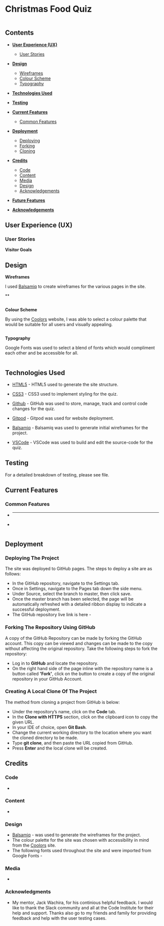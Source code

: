 # Christmas Food Quiz



[]()

![]()

## Contents

* [**User Experience (UX)**](<#user-experience-ux>)
    * [User Stories](<#user-stories>)
* [**Design**](<#design>)
    * [Wireframes](<#wireframes>)
    * [Colour Scheme](<#colour-scheme>)
    * [Typography](<#typography>)
* [**Technologies Used**](<#technologies-used>)
* [**Testing**](<#testing>)
* [**Current Features**](<#current-features>)
    * [Common Features](<#common-features>)
* [**Deployment**](<#deployment>)
    * [Deploying](<#deploying>)
    * [Forking](<#forking>)
    * [Cloning](<#cloning>)
* [**Credits**](<#credits>)
    * [Code](<#code>)
    * [Content](<#content>)
    * [Media](<#media>)
    * [Design](<#design-credits>)
    * [Acknowledgements](<#acknowledgements>)

* [**Future Features**](<#future-features>)
* [**Acknowledgements**](<#acknowledgements>)

## User Experience (UX) <a name="user-experience-ux"></a>

### User Stories <a name="user-stories"></a>

**Visitor Goals**

## Design <a name="design"></a>

**Wireframes** <a name="wireframes"></a>

I used [Balsamiq](https://balsamiq.com/) to create wireframes for the various pages in the site.

**

![]()

**Colour Scheme** <a name="colour-scheme"></a>

By using the [Coolors]() website, I was able to select a colour palette that would be suitable for all users and visually appealing.

![]()

**Typography** <a name="typography"></a>

Google Fonts was used to select a blend of fonts which would compliment each other and be accessible for all.

![]()

## Technologies Used <a name="technologies-used"></a>

* [HTML5](https://en.wikipedia.org/wiki/HTML5) - HTML5 used to generate the site structure.

* [CSS3](https://en.wikipedia.org/wiki/CSS) - CSS3 used to implement styling for the quiz.

* [Github](https://github.com/) - GitHub was used to store, manage, track and control code changes for the quiz.

* [Gitpod](https://www.gitpod.io/) - Gitpod was used for website deployment.

* [Balsamiq](https://balsamiq.com/) - Balsamiq was used to generate initial wireframes for the project.

* [VSCode](https://code.visualstudio.com/) - VSCode was used to build and edit the source-code for the quiz.

## Testing <a name="testing"></a>

For a detailed breakdown of testing, please see []() file.

## Current Features <a name="current-features"></a>

### Common Features <a name="common-features"></a>

* __ __

* 

![]()

## Deployment <a name="deployment"></a>

### Deploying The Project <a name="deploying"></a>

The site was deployed to GitHub pages. The steps to deploy a site are as follows:

* In the GitHub repository, navigate to the Settings tab.
* Once in Settings, navigate to the Pages tab down the side menu.
* Under Source, select the branch to master, then click save.
* Once the master branch has been selected, the page will be automatically refreshed with a detailed ribbon display to indicate a successful deployment.
* The GitHub repository live link is here - []()

### Forking The Repository Using GitHub <a name="forking"></a>

A copy of the GitHub Repository can be made by forking the GitHub account. This copy can be viewed and changes can be made to the copy without affecting the original repository. Take the following steps to fork the repository:

* Log in to **GitHub** and locate the repository.
* On the right hand side of the page inline with the repository name is a button called **'Fork'**, click on the button to create a copy of the original repository in your GitHub Account.

### Creating A Local Clone Of The Project <a name="cloning"></a>

The method from cloning a project from GitHub is below:

* Under the repository’s name, click on the **Code** tab.
* In the **Clone with HTTPS** section, click on the clipboard icon to copy the given URL.
* In your IDE of choice, open **Git Bash**.
* Change the current working directory to the location where you want the cloned directory to be made.
* Type **git clone**, and then paste the URL copied from GitHub.
* Press **Enter** and the local clone will be created.

## Credits <a name="credits"></a>

### Code <a name="code"></a>

*

### Content <a name="content"></a>

*

### Design <a name="design-credits"></a>

* [Balsamiq](https://balsamiq.com/) - was used to generate the wireframes for the project.
* The colour palette for the site was chosen with accessibility in mind from the [Coolors]() site.
* The following fonts used throughout the site and were imported from Google Fonts - 

### Media <a name="media"></a>

*

### Acknowledgments <a name="acknowledgements"></a>

* My mentor, Jack Wachira, for his continious helpful feedback. I would like to thank the Slack community and all at the Code Institute for their help and support. Thanks also go to my friends and family for providing feedback and help with the user testing cases.
